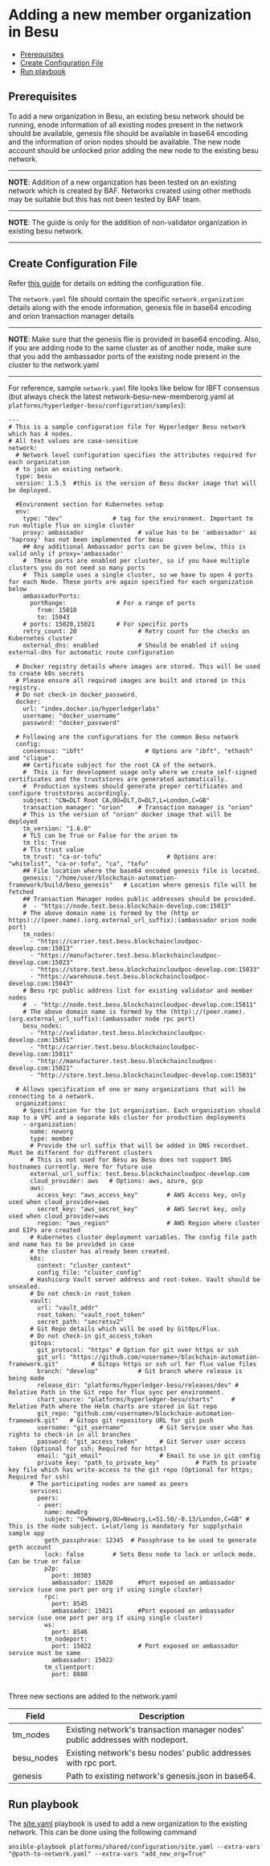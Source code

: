 <a name = "adding-new-member-org-to-existing-network-in-besu"></a>
# Adding a new member organization in Besu

  - [Prerequisites](#prerequisites)
  - [Create Configuration File](#create-configuration-file)
  - [Run playbook](#run-playbook)

<a name = "prerequisites"></a>
## Prerequisites
To add a new organization in Besu, an existing besu network should be running, enode information of all existing nodes present in the network should be available, genesis file should be available in base64 encoding and the information of orion nodes should be available. The new node account should be unlocked prior adding the new node to the existing besu network. 

---
**NOTE**: Addition of a new organization has been tested on an existing network which is created by BAF. Networks created using other methods may be suitable but this has not been tested by BAF team.

---

**NOTE**: The guide is only for the addition of non-validator organization in existing besu network.

---

<a name = "create_config_file"></a>
## Create Configuration File

Refer [this guide](./besu_networkyaml.md) for details on editing the configuration file.

The `network.yaml` file should contain the specific `network.organization` details along with the enode information, genesis file in base64 encoding and orion transaction manager details

---
**NOTE**: Make sure that the genesis flie is provided in base64 encoding. Also, if you are adding node to the same cluster as of another node, make sure that you add the ambassador ports of the existing node present in the cluster to the network.yaml

---
For reference, sample `network.yaml` file looks like below for IBFT consensus (but always check the latest network-besu-new-memberorg.yaml at `platforms/hyperledger-besu/configuration/samples`):

```
---
# This is a sample configuration file for Hyperledger Besu network which has 4 nodes.
# All text values are case-sensitive
network:
  # Network level configuration specifies the attributes required for each organization
  # to join an existing network.
  type: besu
  version: 1.5.5  #this is the version of Besu docker image that will be deployed.

  #Environment section for Kubernetes setup
  env:
    type: "dev"              # tag for the environment. Important to run multiple flux on single cluster
    proxy: ambassador               # value has to be 'ambassador' as 'haproxy' has not been implemented for besu
    ## Any additional Ambassador ports can be given below, this is valid only if proxy='ambassador'
    #  These ports are enabled per cluster, so if you have multiple clusters you do not need so many ports
    #  This sample uses a single cluster, so we have to open 4 ports for each Node. These ports are again specified for each organization below
    ambassadorPorts:
      portRange:              # For a range of ports 
        from: 15010 
        to: 15043
    # ports: 15020,15021      # For specific ports 
    retry_count: 20                 # Retry count for the checks on Kubernetes cluster
    external_dns: enabled           # Should be enabled if using external-dns for automatic route configuration
  
  # Docker registry details where images are stored. This will be used to create k8s secrets
  # Please ensure all required images are built and stored in this registry. 
  # Do not check-in docker_password.
  docker:
    url: "index.docker.io/hyperledgerlabs"
    username: "docker_username"
    password: "docker_password"
  
  # Following are the configurations for the common Besu network
  config:    
    consensus: "ibft"                 # Options are "ibft", "ethash" and "clique".
    ## Certificate subject for the root CA of the network. 
    #  This is for development usage only where we create self-signed certificates and the truststores are generated automatically.
    #  Production systems should generate proper certificates and configure truststores accordingly.
    subject: "CN=DLT Root CA,OU=DLT,O=DLT,L=London,C=GB"
    transaction_manager: "orion"    # Transaction manager is "orion"
    # This is the version of "orion" docker image that will be deployed
    tm_version: "1.6.0"               
    # TLS can be True or False for the orion tm
    tm_tls: True
    # Tls trust value
    tm_trust: "ca-or-tofu"                  # Options are: "whitelist", "ca-or-tofu", "ca", "tofu"
    ## File location where the base64 encoded genesis file is located.
    genesis: "/home/user/blockchain-automation-framework/build/besu_genesis"   # Location where genesis file will be fetched
    ## Transaction Manager nodes public addresses should be provided.
    #  - "https://node.test.besu.blockchain-develop.com:15013"
    # The above domain name is formed by the (http or https)://(peer.name).(org.external_url_suffix):(ambassador orion node port)
    tm_nodes: 
      - "https://carrier.test.besu.blockchaincloudpoc-develop.com:15013"
      - "https://manufacturer.test.besu.blockchaincloudpoc-develop.com:15023"
      - "https://store.test.besu.blockchaincloudpoc-develop.com:15033"
      - "https://warehouse.test.besu.blockchaincloudpoc-develop.com:15043"
    # Besu rpc public address list for existing validator and member nodes 
    #  - "http://node.test.besu.blockchaincloudpoc-develop.com:15011"
    # The above domain name is formed by the (http)://(peer.name).(org.external_url_suffix):(ambassador node rpc port)
    besu_nodes:
      - "http://validator.test.besu.blockchaincloudpoc-develop.com:15051"
      - "http://carrier.test.besu.blockchaincloudpoc-develop.com:15011"
      - "http://manufacturer.test.besu.blockchaincloudpoc-develop.com:15021"
      - "http://store.test.besu.blockchaincloudpoc-develop.com:15031"
  
  # Allows specification of one or many organizations that will be connecting to a network.
  organizations:
    # Specification for the 1st organization. Each organization should map to a VPC and a separate k8s cluster for production deployments
    - organization:
      name: neworg
      type: member
      # Provide the url suffix that will be added in DNS recordset. Must be different for different clusters
      # This is not used for Besu as Besu does not support DNS hostnames currently. Here for future use
      external_url_suffix: test.besu.blockchaincloudpoc-develop.com
      cloud_provider: aws   # Options: aws, azure, gcp
      aws:
        access_key: "aws_access_key"        # AWS Access key, only used when cloud_provider=aws
        secret_key: "aws_secret_key"        # AWS Secret key, only used when cloud_provider=aws
        region: "aws_region"                # AWS Region where cluster and EIPs are created
      # Kubernetes cluster deployment variables. The config file path and name has to be provided in case
      # the cluster has already been created.
      k8s:
        context: "cluster_context"
        config_file: "cluster_config"
      # Hashicorp Vault server address and root-token. Vault should be unsealed.
      # Do not check-in root_token
      vault:
        url: "vault_addr"
        root_token: "vault_root_token"
        secret_path: "secretsv2"
      # Git Repo details which will be used by GitOps/Flux.
      # Do not check-in git_access_token
      gitops:
        git_protocol: "https" # Option for git over https or ssh
        git_url: "https://github.com/<username>/blockchain-automation-framework.git"         # Gitops https or ssh url for flux value files 
        branch: "develop"           # Git branch where release is being made
        release_dir: "platforms/hyperledger-besu/releases/dev" # Relative Path in the Git repo for flux sync per environment. 
        chart_source: "platforms/hyperledger-besu/charts"     # Relative Path where the Helm charts are stored in Git repo
        git_repo: "github.com/<username>/blockchain-automation-framework.git"   # Gitops git repository URL for git push 
        username: "git_username"          # Git Service user who has rights to check-in in all branches
        password: "git_access_token"      # Git Server user access token (Optional for ssh; Required for https)
        email: "git_email"                # Email to use in git config
        private_key: "path_to_private_key"          # Path to private key file which has write-access to the git repo (Optional for https; Required for ssh)
      # The participating nodes are named as peers
      services:
        peers:
        - peer:
          name: newOrg
          subject: "O=Neworg,OU=Neworg,L=51.50/-0.13/London,C=GB" # This is the node subject. L=lat/long is mandatory for supplychain sample app
          geth_passphrase: 12345  # Passphrase to be used to generate geth account
          lock: false        # Sets Besu node to lock or unlock mode. Can be true or false
          p2p:
            port: 30303
            ambassador: 15020       #Port exposed on ambassador service (use one port per org if using single cluster)
          rpc:
            port: 8545
            ambassador: 15021       #Port exposed on ambassador service (use one port per org if using single cluster)
          ws:
            port: 8546
          tm_nodeport:
            port: 15022             # Port exposed on ambassador service must be same
            ambassador: 15022    
          tm_clientport:
            port: 8888 
           

```
Three new sections are added to the network.yaml   

| Field       | Description                                              |
|-------------|----------------------------------------------------------|
| tm_nodes | Existing network's transaction manager nodes' public addresses with nodeport.|
| besu_nodes | Existing network's besu nodes' public addresses with rpc port.|
| genesis | Path to existing network's genesis.json in base64.|


<a name = "run_network"></a>
## Run playbook

The [site.yaml](https://github.com/hyperledger-labs/blockchain-automation-framework/tree/main/platforms/shared/configuration/site.yaml) playbook is used to add a new organization to the existing network. This can be done using the following command

```
ansible-playbook platforms/shared/configuration/site.yaml --extra-vars "@path-to-network.yaml" --extra-vars "add_new_org=True"
```



